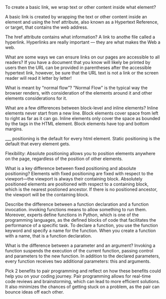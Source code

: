 To create a basic link, we wrap text or other content inside what element?

A basic link is created by wrapping the text or other content inside an <a> element and using the href attribute, also known as a Hypertext Reference, or target, that contains the web address.

The href attribute contains what information?
A link to anothe file called a hyperlink. 
Hyperlinks are really important — they are what makes the Web a web.

What are some ways we can ensure links on our pages are accessible to all readers?
If you have a document that you know will likely be printed by users then the URL can be provided in parentheses after the accessible hypertext link, however, be sure that the URL text is not a link or the screen reader will read it letter by letter!

What is meant by “normal flow”?
"Normal Flow" is the typical way the browser renders, with consideration of the elements around it and other elements considerations for it.

What are a few differences between block-level and inline elements?
Inline elements never start from a new line. Block elements cover space from left to right as far as it can go. Inline elements only cover the space as bounded by the tags in the HTML element. Block elements have top and bottom margins.

___ positioning is the default for every html element.
Static positioning is the default that every element gets.

Flexibility: Absolute positioning allows you to position elements anywhere on the page, regardless of the position of other elements.

What is a key difference between fixed positioning and absolute positioning?
Elements with fixed positioning are fixed with respect to the viewport—the viewport is always their containing block.
Absolutely positioned elements are positioned with respect to a containing block, which is the nearest postioned ancestor. If there is no positioned ancestor, the viewport will be the containing block. 

Describe the difference between a function declaration and a function invocation.
invoking functions means to allow something to run them. Moreover, experts define functions in Python, which is one of the programming languages, as the defined blocks of code that facilitates the performance of a specific task.
To declare a function, you use the function keyword and specify a name for the function. When you create a function with a name, that is a function declaration.  

What is the difference between a parameter and an argument?
Invoking a function suspends the execution of the current function, passing control and parameters to the new function. In addition to the declared parameters, every function receives two additional parameters: this and arguments.

Pick 2 benefits to pair programming and reflect on how these benefits could help you on your coding journey. Pair programming allows for real-time code reviews and brainstorming, which can lead to more efficient solutions. It also minimizes the chances of getting stuck on a problem, as the pair can bounce ideas off each other.
